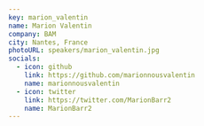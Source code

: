 ```yaml
---
key: marion_valentin
name: Marion Valentin
company: BAM
city: Nantes, France
photoURL: speakers/marion_valentin.jpg
socials:
  - icon: github
    link: https://github.com/marionnousvalentin
    name: marionnousvalentin
  - icon: twitter
    link: https://twitter.com/MarionBarr2
    name: MarionBarr2
---
```

